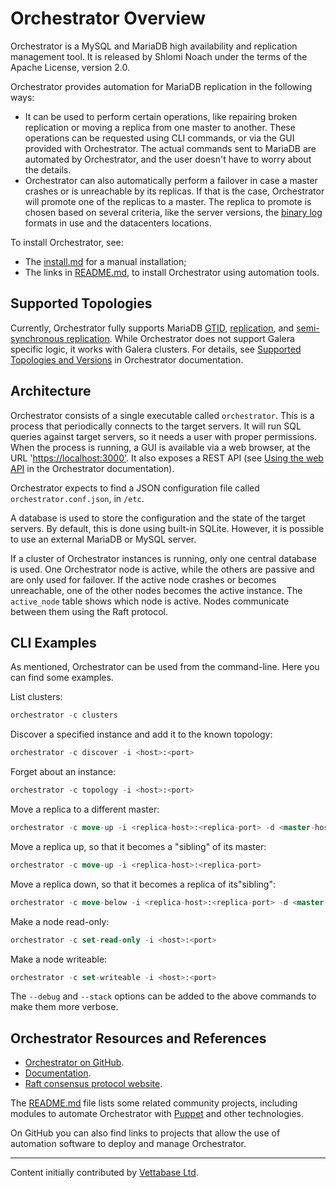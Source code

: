# Orchestrator Overview

Orchestrator is a MySQL and MariaDB high availability and replication management tool. It is released by Shlomi Noach under the terms of the Apache License, version 2.0.

Orchestrator provides automation for MariaDB replication in the following ways:

- It can be used to perform certain operations, like repairing broken replication or moving a replica from one master to another. These operations can be requested using CLI commands, or via the GUI provided with Orchestrator. The actual commands sent to MariaDB are automated by Orchestrator, and the user doesn't have to worry about the details.
- Orchestrator can also automatically perform a failover in case a master crashes or is unreachable by its replicas. If that is the case, Orchestrator will promote one of the replicas to a master. The replica to promote is chosen based on several criteria, like the server versions, the [binary log](/mariadb-administration/server-monitoring-logs/binary-log/) formats in use and the datacenters locations.

To install Orchestrator, see:

- The [install.md](https://github.com/openark/orchestrator/blob/master/docs/install.md) for a manual installation;
- The links in [README.md](https://github.com/openark/orchestrator/blob/master/README.md), to install Orchestrator using automation tools.

## Supported Topologies

Currently, Orchestrator fully supports MariaDB [GTID](/replication/standard-replication/gtid/), [replication](/replication/), and [semi-synchronous replication](/replication/standard-replication/semisynchronous-replication/). While Orchestrator does not support Galera specific logic, it works with Galera clusters. For details, see [Supported Topologies and Versions](https://github.com/openark/orchestrator/blob/master/docs/supported-topologies-and-versions.md) in Orchestrator documentation.

## Architecture

Orchestrator consists of a single executable called `orchestrator`. This is a process that periodically connects to the target servers. It will run SQL queries against target servers, so it needs a user with proper permissions. When the process is running, a GUI is available via a web browser, at the URL '[https://localhost:3000'](https://localhost:3000'). It also exposes a REST API (see [Using the web API](https://github.com/openark/orchestrator/blob/master/docs/using-the-web-api.md) in the Orchestrator documentation).

Orchestrator expects to find a JSON configuration file called `orchestrator.conf.json`, in `/etc`.

A database is used to store the configuration and the state of the target servers. By default, this is done using built-in SQLite. However, it is possible to use an external MariaDB or MySQL server.

If a cluster of Orchestrator instances is running, only one central database is used. One Orchestrator node is active, while the others are passive and are only used for failover. If the active node crashes or becomes unreachable, one of the other nodes becomes the active instance. The `active_node` table shows which node is active. Nodes communicate between them using the Raft protocol.

## CLI Examples

As mentioned, Orchestrator can be used from the command-line. Here you can find some examples.

List clusters:

```sql
orchestrator -c clusters
```

Discover a specified instance and add it to the known topology:

```sql
orchestrator -c discover -i <host>:<port>
```

Forget about an instance:

```sql
orchestrator -c topology -i <host>:<port>
```

Move a replica to a different master:

```sql
orchestrator -c move-up -i <replica-host>:<replica-port> -d <master-host>:<master-port>
```

Move a replica up, so that it becomes a "sibling" of its master:

```sql
orchestrator -c move-up -i <replica-host>:<replica-port>
```

Move a replica down, so that it becomes a replica of its"sibling":

```sql
orchestrator -c move-below -i <replica-host>:<replica-port> -d <master-host>:<master-port>
```

Make a node read-only:

```sql
orchestrator -c set-read-only -i <host>:<port>
```

Make a node writeable:

```sql
orchestrator -c set-writeable -i <host>:<port>
```

The `--debug` and `--stack` options can be added to the above commands to make them more verbose.

## Orchestrator Resources and References

- [Orchestrator on GitHub](https://github.com/openark/orchestrator).
- [Documentation](https://github.com/openark/orchestrator/tree/master/docs).
- [Raft consensus protocol website](https://raft.github.io/).

The [README.md](https://github.com/openark/orchestrator/blob/master/README.md) file lists some related community projects, including modules to automate Orchestrator with [Puppet](/mariadb-administration/getting-installing-and-upgrading-mariadb/binary-packages/automated-mariadb-deployment-and-administration/automated-mariadb-deployment-and-administration-puppet-and-mariadb/) and other technologies.

On GitHub you can also find links to projects that allow the use of automation software to deploy and manage Orchestrator.

---

Content initially contributed by [Vettabase Ltd](https://vettabase.com/).